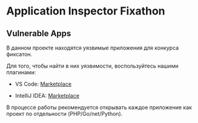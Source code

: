 # Application Inspector Fixathon
## Vulnerable Apps

В данном проекте находятся уязвимые приложения для конкурса фиксатон.

Для того, чтобы найти в них уязвимости, воспользуйтесь нашими плагинами:

* VS Code: [Marketplace](https://marketplace.visualstudio.com/items?itemName=POSIdev-community.application-inspector)

* IntelliJ IDEA: [Marketplace](https://plugins.jetbrains.com/plugin/20249-pt-application-inspector)

В процессе работы рекомендуется открывать каждое приложение как проект по отдельности (PHP/Go/net/Python).
